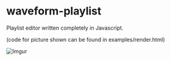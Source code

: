waveform-playlist
=================

Playlist editor written completely in Javascript.

(code for picture shown can be found in examples/render.html)

![Imgur](http://i.imgur.com/99u8ipS.png)
